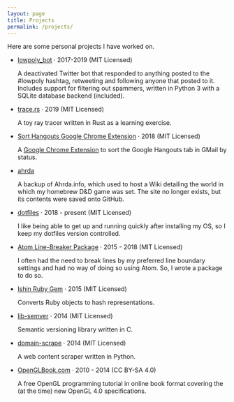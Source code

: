 ```yaml
---
layout: page
title: Projects
permalink: /projects/
---
```


Here are some personal projects I have worked on.

* [lowpoly_bot](https://github.com/EddyLuten/lowpoly_bot) &middot; 2017-2019 (MIT Licensed)

    A deactivated Twitter bot that responded to anything posted to the #lowpoly hashtag, retweeting and following anyone that posted to it. Includes support for filtering out spammers, written in Python 3 with a SQLite database backend (included).

* [trace.rs](https://github.com/EddyLuten/trace.rs) &middot; 2019 (MIT Licensed)

    A toy ray tracer written in Rust as a learning exercise.

* [Sort Hangouts Google Chrome Extension](https://github.com/EddyLuten/sort-hangouts) &middot; 2018 (MIT Licensed)

    A [Google Chrome Extension](https://chrome.google.com/webstore/detail/sort-hangouts-tab-in-gmai/kidpfddmdpkgilenchiaeehgfilnhapf) to sort the Google Hangouts tab in GMail by status.

* [ahrda](https://github.com/EddyLuten/ahrda)

    A backup of Ahrda.info, which used to host a Wiki detailing the world in which my homebrew D&D game was set. The site no longer exists, but its contents were saved onto GitHub.

* [dotfiles](https://github.com/EddyLuten/dotfiles) &middot; 2018 - present (MIT Licensed)

    I like being able to get up and running quickly after installing my OS, so I keep my dotfiles version controlled.

* [Atom Line-Breaker Package](https://github.com/EddyLuten/line-breaker) &middot; 2015 - 2018 (MIT Licensed)

    I often had the need to break lines by my preferred line boundary settings and had no way of doing so using Atom. So, I wrote a package to do so.

* [Ishin Ruby Gem](https://github.com/EddyLuten/ishin) &middot; 2015 (MIT Licensed)

    Converts Ruby objects to hash representations.

* [lib-semver](https://github.com/EddyLuten/lib-semver) &middot; 2014 (MIT Licensed)

    Semantic versioning library written in C.

* [domain-scrape](https://github.com/EddyLuten/domain-scrape) &middot; 2014 (MIT Licensed)

    A web content scraper written in Python.

* [OpenGLBook.com](http://openglbook.com) &middot; 2010 - 2014 (CC BY-SA 4.0)

    A free OpenGL programming tutorial in online book format covering the (at the time) new OpenGL 4.0 specifications.